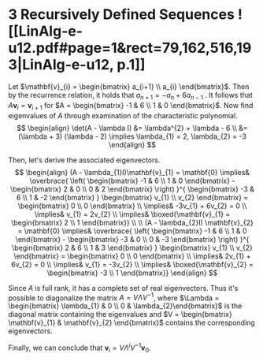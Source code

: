 
# 3		Recursively Defined Sequences ![[LinAlg-e-u12.pdf#page=1&rect=79,162,516,193|LinAlg-e-u12, p.1]]

Let $\mathbf{v}_{i} = \begin{bmatrix} a_{i+1} \\ a_{i} \end{bmatrix}$. Then by the recurrence relation, it holds that $a_{n+1} = -a_{n} + 6a_{n-1}$ . It follows that $A\mathbf{v}_{i} = \mathbf{v}_{i+1}$ for $A = \begin{bmatrix} -1 & 6 \\ 1 & 0 \end{bmatrix}$. Now find eigenvalues of $A$ through examination of the characteristic polynomial.
$$
\begin{align}
\det(A - \lambda I) &= \lambda^{2} + \lambda - 6 \\
&= (\lambda + 3) (\lambda - 2) \implies \lambda_{1} = 2, \lambda_{2} = -3
\end{align}
$$

Then, let's derive the associated eigenvectors.
$$
\begin{align}
(A - \lambda_{1}I)\mathbf{v}_{1} = \mathbf{0} 
\implies&
\overbrace{ \left( \begin{bmatrix}
-1 & 6 \\
1 & 0
\end{bmatrix} -  \begin{bmatrix}
2 & 0 \\
0 & 2
\end{bmatrix} \right)  }^{ \begin{bmatrix}
-3 & 6 \\
1 & -2
\end{bmatrix} }
\begin{bmatrix}
v_{1} \\ v_{2}
\end{bmatrix} = \begin{bmatrix}
0 \\
0
\end{bmatrix} \\
\implies& -3v_{1} + 6v_{2} = 0 \\
\implies& v_{1} = 2v_{2} \\
\implies& \boxed{\mathbf{v}_{1} = \begin{bmatrix}
2 \\
1
\end{bmatrix}} \\
 \\
(A - \lambda_{2}I) \mathbf{v}_{2} = \mathbf{0} \implies&
\overbrace{ \left( \begin{bmatrix}
-1 & 6 \\
1 & 0
\end{bmatrix} - \begin{bmatrix}
-3 & 0 \\
0 & -3
\end{bmatrix} \right)
 }^{ \begin{bmatrix}
2 & 6 \\
1 & 3
\end{bmatrix} }
\begin{bmatrix}
v_{1} \\
v_{2}
\end{bmatrix} = \begin{bmatrix}
0 \\
0
\end{bmatrix} \\
\implies& 2v_{1} + 6v_{2} = 0 \\
\implies& v_{1} = -3v_{2} \\
\implies& \boxed{\mathbf{v}_{2} = \begin{bmatrix}
-3 \\
1
\end{bmatrix}}
\end{align}
$$

Since $A$ is full rank, it has a complete set of real eigenvectors. Thus it's possible to diagonalize the matrix $A = V \Lambda V^{-1}$, where $\Lambda = \begin{bmatrix} \lambda_{1} & 0 \\ 0 & \lambda_{2}\end{bmatrix}$ is the diagonal matrix containing the eigenvalues and $V = \begin{bmatrix} \mathbf{v}_{1} & \mathbf{v}_{2} \end{bmatrix}$ contains the corresponding eigenvectors.

Finally, we can conclude that $\mathbf{v}_{i} = V \Lambda^{i}V^{-1} \mathbf{v}_{0}$.



